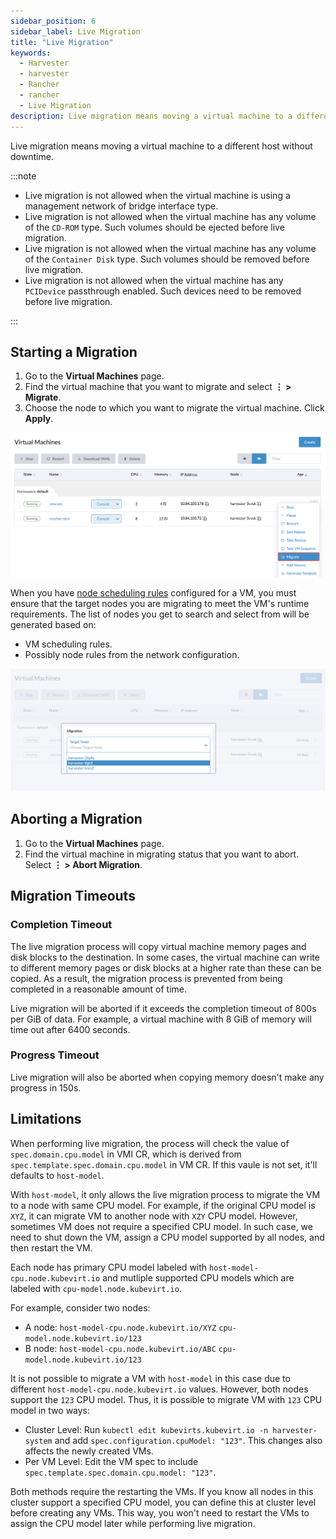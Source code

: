 ```yaml
---
sidebar_position: 6
sidebar_label: Live Migration
title: "Live Migration"
keywords:
  - Harvester
  - harvester
  - Rancher
  - rancher
  - Live Migration
description: Live migration means moving a virtual machine to a different host without downtime.
---
```


<head>
  <link rel="canonical" href="https://docs.harvesterhci.io/v1.1/vm/live-migration"/>
</head>

Live migration means moving a virtual machine to a different host without downtime.

:::note

- Live migration is not allowed when the virtual machine is using a management network of bridge interface type.
- Live migration is not allowed when the virtual machine has any volume of the `CD-ROM` type. Such volumes should be ejected before live migration.
- Live migration is not allowed when the virtual machine has any volume of the `Container Disk` type. Such volumes should be removed before live migration.
- Live migration is not allowed when the virtual machine has any  `PCIDevice` passthrough enabled. Such devices need to be removed before live migration.

:::

## Starting a Migration

1. Go to the **Virtual Machines** page.
1. Find the virtual machine that you want to migrate and select **⋮ > Migrate**.
1. Choose the node to which you want to migrate the virtual machine. Click **Apply**.

![](/img/v1.2/vm/migrate-action.png)

When you have [node scheduling rules](./create-windows-vm.md#node-scheduling-tab) configured for a VM, you must ensure that the target nodes you are migrating to meet the VM's runtime requirements. The list of nodes you get to search and select from will be generated based on:
- VM scheduling rules.
- Possibly node rules from the network configuration.

![](/img/v1.2/vm/migrate.png)

## Aborting a Migration

1. Go to the **Virtual Machines** page.
1. Find the virtual machine in migrating status that you want to abort. Select **⋮ > Abort Migration**.

## Migration Timeouts

### Completion Timeout

The live migration process will copy virtual machine memory pages and disk blocks to the destination. In some cases, the virtual machine can write to different memory pages or disk blocks at a higher rate than these can be copied. As a result, the migration process is prevented from being completed in a reasonable amount of time. 

Live migration will be aborted if it exceeds the completion timeout of 800s per GiB of data. For example, a virtual machine with 8 GiB of memory will time out after 6400 seconds.

### Progress Timeout

Live migration will also be aborted when copying memory doesn't make any progress in 150s.

## Limitations

When performing live migration, the process will check the value of `spec.domain.cpu.model` in VMI CR, which is derived from `spec.template.spec.domain.cpu.model` in VM CR. If this vaule is not set, it'll defaults to `host-model`.

With `host-model`, it only allows the live migration process to migrate the VM to a node with same CPU model. For example, if the original CPU model is `XYZ`, it can migrate VM to another node with `XZY` CPU model. However, sometimes VM does not require a specified CPU model. In such case, we need to shut down the VM, assign a CPU model supported by all nodes, and then restart the VM.

Each node has primary CPU model labeled with `host-model-cpu.node.kubevirt.io` and mutliple supported CPU models which are labeled with `cpu-model.node.kubevirt.io`.

For example, consider two nodes:

- A node: `host-model-cpu.node.kubevirt.io/XYZ` `cpu-model.node.kubevirt.io/123`
- B node: `host-model-cpu.node.kubevirt.io/ABC` `cpu-model.node.kubevirt.io/123`

It is not possible to migrate a VM with `host-model` in this case due to different `host-model-cpu.node.kubevirt.io` values. However, both nodes support the `123` CPU model. Thus, it is possible to migrate VM with `123` CPU model in two ways:
- Cluster Level: Run `kubectl edit kubevirts.kubevirt.io -n harvester-system` and add `spec.configuration.cpuModel: "123"`. This changes also affects the newly created VMs.
- Per VM Level: Edit the VM spec to include `spec.template.spec.domain.cpu.model: "123"`.

Both methods require the restarting the VMs. If you know all nodes in this cluster support a specified CPU model, you can define this at cluster level before creating any VMs. This way, you won't need to restart the VMs to assign the CPU model later while performing live migration.